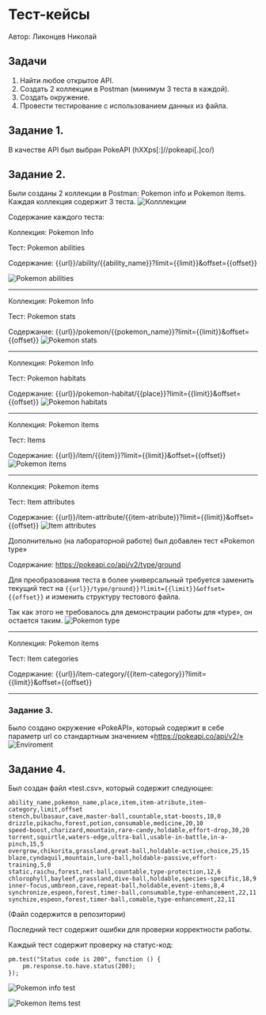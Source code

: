 # Тест-кейсы


Автор: Ликонцев Николай


## Задачи
1. Найти любое открытое API.
2. Создать 2 коллекции в Postman (минимум 3 теста в каждой).
3. Создать окружение.
4. Провести тестирование с использованием данных из файла.

## Задание 1.
В качестве API был выбран PokeAPI (hXXps[:]//pokeapi[.]co/)

## Задание 2.
Были созданы 2 коллекции в Postman: Pokemon info и Pokemon items. Каждая коллекция содержит 3 теста.
![Колллекции](img/collection.png)


Содержание каждого теста:

Коллекция: Pokemon Info

Тест: Pokemon abilities

Содержание: {{url}}/ability/{{ability_name}}?limit={{limit}}&offset={{offset}}

![Pokemon abilities](img/pokemon_abilities.png)

--- 

Коллекция: Pokemon Info

Тест: Pokemon stats

Содержание: {{url}}/pokemon/{{pokemon_name}}?limit={{limit}}&offset={{offset}}
![Pokemon stats](img/pokemon_stats.png)
 
---

Коллекция: Pokemon Info

Тест: Pokemon habitats

Содержание: {{url}}/pokemon-habitat/{{place}}?limit={{limit}}&offset={{offset}}
![Pokemon habitats](img/pokemon_habitats.png)
 
---

Коллекция: Pokemon items

Тест: Items

Содержание: {{url}}/item/{{item}}?limit={{limit}}&offset={{offset}}
![Pokemon items](img/pokemon_items.png)

---

Коллекция: Pokemon items

Тест: Item attributes

Содержание: {{url}}/item-attribute/{{item-atribute}}?limit={{limit}}&offset={{offset}}
![Item attributes](img/pokemon_attributes.png)


Дополнительно (на лабораторной работе) был добавлен тест «Pokemon type»

Содержание: https://pokeapi.co/api/v2/type/ground

Для преобразования теста в более универсальный требуется заменить текущий тест на ```{{url}}/type/ground}}?limit={{limit}}&offset={{offset}}``` и изменить структуру тестового файла.

Так как этого не требовалось для демонстрации работы для «type», он остается таким.
![Pokemon type](img/pokemon_type.png)

---

Коллекция: Pokemon items

Тест: Item categories

Содержание: {{url}}/item-category/{{item-category}}?limit={{limit}}&offset={{offset}}

---

### Задание 3.
Было создано окружение «PokeAPI», который содержит в себе параметр url со стандартным значением «https://pokeapi.co/api/v2/» 
![Enviroment](img/enviroment.png)

## Задание 4.
Был создан файл «test.csv», который содержит следующее:

```
ability_name,pokemon_name,place,item,item-atribute,item-category,limit,offset
stench,bulbasaur,cave,master-ball,countable,stat-boosts,10,0
drizzle,pikachu,forest,potion,consumable,medicine,20,10
speed-boost,charizard,mountain,rare-candy,holdable,effort-drop,30,20
torrent,squirtle,waters-edge,ultra-ball,usable-in-battle,in-a-pinch,15,5
overgrow,chikorita,grassland,great-ball,holdable-active,choice,25,15
blaze,cyndaquil,mountain,lure-ball,holdable-passive,effort-training,5,0
static,raichu,forest,net-ball,countable,type-protection,12,6
chlorophyll,bayleef,grassland,dive-ball,holdable,species-specific,18,9
inner-focus,umbreon,cave,repeat-ball,holdable,event-items,8,4
synchronize,espeon,forest,timer-ball,consumable,type-enhancement,22,11
synchize,espeon,forest,timer-ball,comable,type-enhancement,22,11
```
(Файл содержится в репозитории)

Последний тест содержит ошибки для проверки корректности работы.

Каждый тест содержит проверку на статус-код:
```
pm.test("Status code is 200", function () {
    pm.response.to.have.status(200);
});
```
![Pokemon info test](img/pokemon_info_test.png)
 
![Pokemon items test](img/pokemon_items_test.png)
